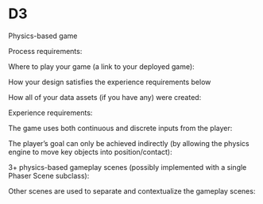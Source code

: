 # D3
Physics-based game

Process requirements:

Where to play your game (a link to your deployed game):

How your design satisfies the experience requirements below

How all of your data assets (if you have any) were created:

Experience requirements:

The game uses both continuous and discrete inputs from the player:

The player’s goal can only be achieved indirectly (by allowing the physics engine to move key objects into position/contact):

3+ physics-based gameplay scenes (possibly implemented with a single Phaser Scene subclass):

Other scenes are used to separate and contextualize the gameplay scenes:
